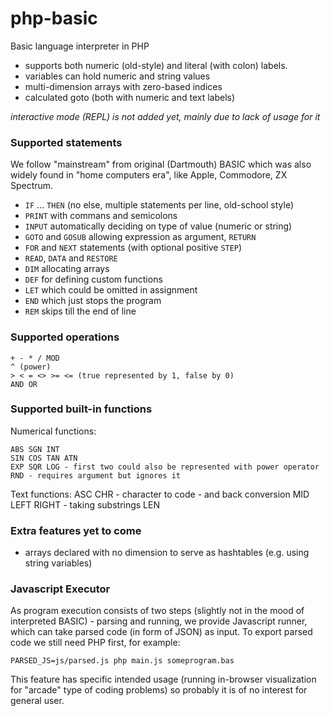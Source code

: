 # php-basic
Basic language interpreter in PHP

- supports both numeric (old-style) and literal (with colon) labels.
- variables can hold numeric and string values
- multi-dimension arrays with zero-based indices
- calculated goto (both with numeric and text labels)

_interactive mode (REPL) is not added yet, mainly due to lack of usage for it_

### Supported statements

We follow "mainstream" from original (Dartmouth) BASIC which was also widely
found in "home computers era", like Apple, Commodore, ZX Spectrum.

- `IF` ... `THEN` (no else, multiple statements per line, old-school style)
- `PRINT` with commans and semicolons
- `INPUT` automatically deciding on type of value (numeric or string)
- `GOTO` and `GOSUB` allowing expression as argument, `RETURN`
- `FOR` and `NEXT` statements (with optional positive `STEP`)
- `READ`, `DATA` and `RESTORE`
- `DIM` allocating arrays
- `DEF` for defining custom functions
- `LET` which could be omitted in assignment
- `END` which just stops the program
- `REM` skips till the end of line

### Supported operations

    + - * / MOD
    ^ (power)
    > < = <> >= <= (true represented by 1, false by 0)
    AND OR

### Supported built-in functions

Numerical functions:

    ABS SGN INT
    SIN COS TAN ATN
    EXP SQR LOG - first two could also be represented with power operator
    RND - requires argument but ignores it

Text functions:
    ASC CHR - character to code - and back conversion
    MID LEFT RIGHT - taking substrings
    LEN

### Extra features yet to come
- arrays declared with no dimension to serve as hashtables (e.g. using string variables)

### Javascript Executor

As program execution consists of two steps (slightly not in the mood of interpreted BASIC) - parsing and running,
we provide Javascript runner, which can take parsed code (in form of JSON) as input. To export parsed code we
still need PHP first, for example:

    PARSED_JS=js/parsed.js php main.js someprogram.bas

This feature has specific intended usage (running in-browser visualization for "arcade" type of coding
problems) so probably it is of no interest for general user.